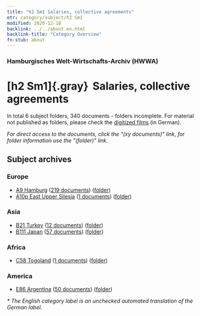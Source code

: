 ```yaml
---
title: "h2 Sm1 Salaries, collective agreements"
etr: category/subject/h2 Sm1
modified: 2020-12-18
backlink: ../../about.en.html
backlink-title: "Category Overview"
fn-stub: about
---
```


### Hamburgisches Welt-Wirtschafts-Archiv (HWWA)
# [h2 Sm1]{.gray}&#8201; Salaries, collective agreements&#160; 





In total 6 subject folders, 340 documents - folders incomplete.
For material not published as folders, please check the [digitized films](/film/h1_sh) (in German).

_For direct access to the documents, click the "(xy documents)" link, for folder information use the "(folder)" link._

## Subject archives



### Europe

- [A9 Hamburg](../../../geo/about.en.html#A9) (<a href="https://dfg-viewer.de/show/?tx_dlf[id]=https://pm20.zbw.eu/mets/sh/1409xx/140905/1446xx/144662/public.mets.en.xml" target="_blank">219 documents</a>) ([folder](http://purl.org/pressemappe20/folder/sh/140905,144662))
- [A10p East Upper Silesia](../../../geo/about.en.html#A10p) (<a href="https://dfg-viewer.de/show/?tx_dlf[id]=https://pm20.zbw.eu/mets/sh/1409xx/140951/1446xx/144662/public.mets.en.xml" target="_blank">1 documents</a>) ([folder](http://purl.org/pressemappe20/folder/sh/140951,144662))

### Asia

- [B21 Turkey](../../../geo/about.en.html#B21) (<a href="https://dfg-viewer.de/show/?tx_dlf[id]=https://pm20.zbw.eu/mets/sh/1411xx/141111/1446xx/144662/public.mets.en.xml" target="_blank">12 documents</a>) ([folder](http://purl.org/pressemappe20/folder/sh/141111,144662))
- [B111 Japan](../../../geo/about.en.html#B111) (<a href="https://dfg-viewer.de/show/?tx_dlf[id]=https://pm20.zbw.eu/mets/sh/1412xx/141272/1446xx/144662/public.mets.en.xml" target="_blank">57 documents</a>) ([folder](http://purl.org/pressemappe20/folder/sh/141272,144662))

### Africa

- [C58 Togoland](../../../geo/about.en.html#C58) (<a href="https://dfg-viewer.de/show/?tx_dlf[id]=https://pm20.zbw.eu/mets/sh/1414xx/141408/1446xx/144662/public.mets.en.xml" target="_blank">1 documents</a>) ([folder](http://purl.org/pressemappe20/folder/sh/141408,144662))

### America

- [E86 Argentina](../../../geo/about.en.html#E86) (<a href="https://dfg-viewer.de/show/?tx_dlf[id]=https://pm20.zbw.eu/mets/sh/1416xx/141692/1446xx/144662/public.mets.en.xml" target="_blank">50 documents</a>) ([folder](http://purl.org/pressemappe20/folder/sh/141692,144662))


_* The English category label is an unchecked automated translation of the German label._

